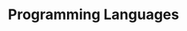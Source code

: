 ---
title: Programming Languages
linkTitle: Programming Languages
nav_weight: 2
nav_icon:
  vendor: bs
  name: book
  color: indigo
featured: true
series: 
 - Programming Languages
---